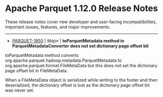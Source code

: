 
<!---
# Licensed to the Apache Software Foundation (ASF) under one
# or more contributor license agreements.  See the NOTICE file
# distributed with this work for additional information
# regarding copyright ownership.  The ASF licenses this file
# to you under the Apache License, Version 2.0 (the
# "License"); you may not use this file except in compliance
# with the License.  You may obtain a copy of the License at
#
#     http://www.apache.org/licenses/LICENSE-2.0
#
# Unless required by applicable law or agreed to in writing, software
# distributed under the License is distributed on an "AS IS" BASIS,
# WITHOUT WARRANTIES OR CONDITIONS OF ANY KIND, either express or implied.
# See the License for the specific language governing permissions and
# limitations under the License.
-->
# Apache Parquet  1.12.0 Release Notes

These release notes cover new developer and user-facing incompatibilities, important issues, features, and major improvements.


---

* [PARQUET-1850](https://issues.apache.org/jira/browse/PARQUET-1850) | *Major* | **toParquetMetadata method in ParquetMetadataConverter does not set dictionary page offset bit**

toParquetMetadata method converts org.apache.parquet.hadoop.metadata.ParquetMetadata to org.apache.parquet.format.FileMetaData but this does not set the dictionary page offset bit in FileMetaData.

When a FileMetaData object is serialized while writing to the footer and then deserialized, the dictionary offset is lost as the dictionary page offset bit was never set.



